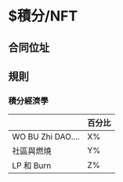 # $積分/NFT

## 合同位址



## 規則

### 積分經濟學

|                   | 百分比 |
| ----------------- | --- |
| WO BU Zhi DAO.... | X%  |
| 社區與燃燒             | Y%  |
| LP 和 Burn         | Z%  |

